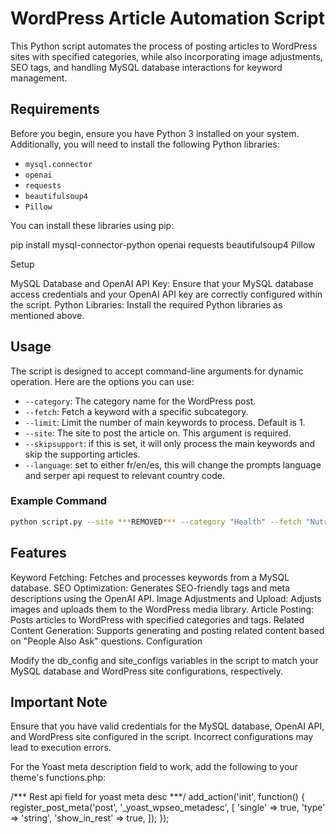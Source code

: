 # WordPress Article Automation Script

This Python script automates the process of posting articles to WordPress sites with specified categories, while also incorporating image adjustments, SEO tags, and handling MySQL database interactions for keyword management.

## Requirements

Before you begin, ensure you have Python 3 installed on your system. Additionally, you will need to install the following Python libraries:

- `mysql.connector`
- `openai`
- `requests`
- `beautifulsoup4`
- `Pillow`

You can install these libraries using pip:

pip install mysql-connector-python openai requests beautifulsoup4 Pillow

Setup

MySQL Database and OpenAI API Key:
Ensure that your MySQL database access credentials and your OpenAI API key are correctly configured within the script.
Python Libraries:
Install the required Python libraries as mentioned above.


## Usage

The script is designed to accept command-line arguments for dynamic operation. Here are the options you can use:

- `--category`: The category name for the WordPress post.
- `--fetch`: Fetch a keyword with a specific subcategory.
- `--limit`: Limit the number of main keywords to process. Default is 1.
- `--site`: The site to post the article on. This argument is required.
- `--skipsupport`: if this is set, it will only process the main keywords and skip the supporting articles.
- `--language`: set to either fr/en/es, this will change the prompts language and serper api request to relevant country code.

### Example Command

```bash
python script.py --site ***REMOVED*** --category "Health" --fetch "Nutrition" --limit 2 --language fr --skipsupport
```

## Features

Keyword Fetching: Fetches and processes keywords from a MySQL database.
SEO Optimization: Generates SEO-friendly tags and meta descriptions using the OpenAI API.
Image Adjustments and Upload: Adjusts images and uploads them to the WordPress media library.
Article Posting: Posts articles to WordPress with specified categories and tags.
Related Content Generation: Supports generating and posting related content based on "People Also Ask" questions.
Configuration

Modify the db_config and site_configs variables in the script to match your MySQL database and WordPress site configurations, respectively.

## Important Note

Ensure that you have valid credentials for the MySQL database, OpenAI API, and WordPress site configured in the script. Incorrect configurations may lead to execution errors.

For the Yoast meta description field to work, add the following to your theme's functions.php: 

/*** Rest api field for yoast meta desc ***/
add_action('init', function() {
    register_post_meta('post', '_yoast_wpseo_metadesc', [
        'single' => true,
        'type' => 'string',
        'show_in_rest' => true,
    ]);
});
